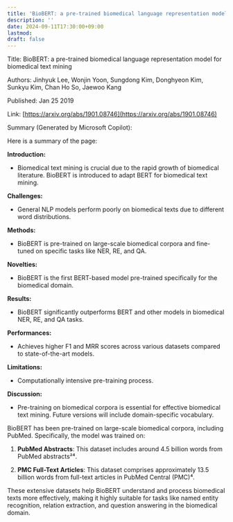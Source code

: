 ```yaml
---
title: 'BioBERT: a pre-trained biomedical language representation model for biomedical text mining'
description: ''
date: 2024-09-11T17:30:00+09:00
lastmod: 
draft: false
---
```


Title: BioBERT: a pre-trained biomedical language representation model for biomedical text mining

Authors: Jinhyuk Lee, Wonjin Yoon, Sungdong Kim, Donghyeon Kim, Sunkyu Kim, Chan Ho So, Jaewoo Kang

Published: Jan 25 2019

Link: [https://arxiv.org/abs/1901.08746](https://arxiv.org/abs/1901.08746)

Summary (Generated by Microsoft Copilot):

Here is a summary of the page:

**Introduction:**
- Biomedical text mining is crucial due to the rapid growth of biomedical literature. BioBERT is introduced to adapt BERT for biomedical text mining.

**Challenges:**
- General NLP models perform poorly on biomedical texts due to different word distributions.

**Methods:**
- BioBERT is pre-trained on large-scale biomedical corpora and fine-tuned on specific tasks like NER, RE, and QA.

**Novelties:**
- BioBERT is the first BERT-based model pre-trained specifically for the biomedical domain.

**Results:**
- BioBERT significantly outperforms BERT and other models in biomedical NER, RE, and QA tasks.

**Performances:**
- Achieves higher F1 and MRR scores across various datasets compared to state-of-the-art models.

**Limitations:**
- Computationally intensive pre-training process.

**Discussion:**
- Pre-training on biomedical corpora is essential for effective biomedical text mining. Future versions will include domain-specific vocabulary.

BioBERT has been pre-trained on large-scale biomedical corpora, including PubMed. Specifically, the model was trained on:

1. **PubMed Abstracts**: This dataset includes around 4.5 billion words from PubMed abstracts²⁴.

2. **PMC Full-Text Articles**: This dataset comprises approximately 13.5 billion words from full-text articles in PubMed Central (PMC)⁴.

These extensive datasets help BioBERT understand and process biomedical texts more effectively, making it highly suitable for tasks like named entity recognition, relation extraction, and question answering in the biomedical domain.
